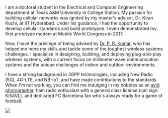I am a doctoral student in the Electrical and Computer Engineering department at 
Texas A&M University in College Station. My passion for building cellular networks
was ignited by my master's advisor, Dr. Kiran Kuchi, at IIT Hyderabad. Under his 
guidance, I had the opportunity to develop cellular standards and build prototypes. 
I even demonstrated my first prototype modem at Mobile World Congress in 2017.

Now, I have the privilege of being advised by [Dr. P. R. Kumar](https://cesg.tamu.edu/people-2/faculty/p-r-kumar/), who has helped me hone 
my skills and tackle some of the toughest wireless systems challenges. I specialize in 
designing, building, and deploying plug-and-play wireless systems, with a current 
focus on millimeter-wave communication systems and the unique challenges of indoor 
and outdoor environments.

I have a strong background in 3GPP technologies, including New Radio (5G), 4G-LTE, and 
NB-IoT, and have made contributions to the standards. When I'm not working, you can find 
me indulging in my hobbies as an [avid photographer](https://www.flickr.com/photos/195237800@N07), ham radio enthusiast with a general 
class license (call sign: KI5AVL), and dedicated FC Barcelona fan who's always ready for a game of football.

![](https://komarev.com/ghpvc/?username=shotsan)
